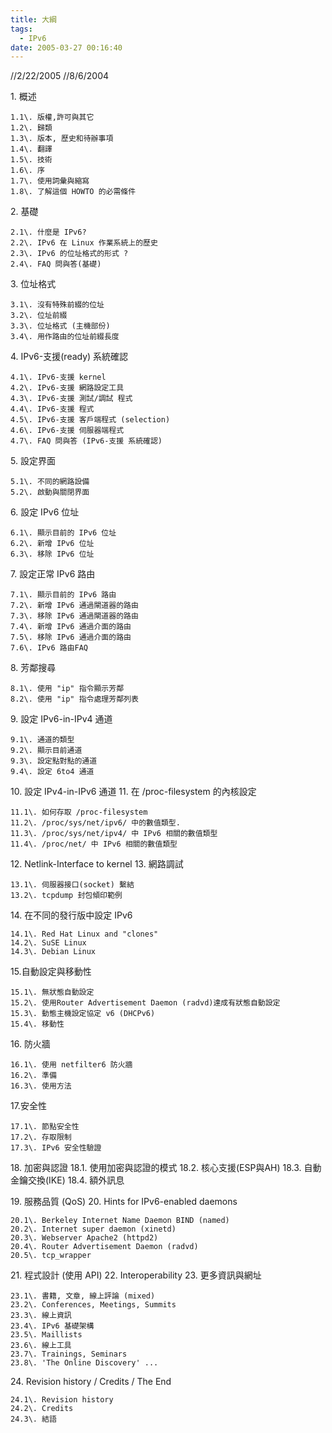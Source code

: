 ```yaml
---
title: 大綱
tags:
  - IPv6
date: 2005-03-27 00:16:40
---
```


//2/22/2005
//8/6/2004

1\. 概述

    1.1\. 版權,許可與其它
    1.2\. 歸類
    1.3\. 版本, 歷史和待辦事項
    1.4\. 翻譯
    1.5\. 技術
    1.6\. 序
    1.7\. 使用詞彙與縮寫
    1.8\. 了解這個 HOWTO 的必需條件

2\. 基礎

    2.1\. 什麼是 IPv6?
    2.2\. IPv6 在 Linux 作業系統上的歷史
    2.3\. IPv6 的位址格式的形式 ?
    2.4\. FAQ 問與答(基礎)

3\. 位址格式

    3.1\. 沒有特殊前綴的位址
    3.2\. 位址前綴
    3.3\. 位址格式 (主機部份)
    3.4\. 用作路由的位址前綴長度

4\. IPv6-支援(ready) 系統確認

    4.1\. IPv6-支援 kernel
    4.2\. IPv6-支援 網路設定工具
    4.3\. IPv6-支援 測試/調試 程式
    4.4\. IPv6-支援 程式
    4.5\. IPv6-支援 客戶端程式 (selection)
    4.6\. IPv6-支援 伺服器端程式
    4.7\. FAQ 問與答 (IPv6-支援 系統確認)

5\. 設定界面

    5.1\. 不同的網路設備
    5.2\. 啟動與關閉界面

6\. 設定 IPv6 位址

    6.1\. 顯示目前的 IPv6 位址
    6.2\. 新增 IPv6 位址
    6.3\. 移除 IPv6 位址

7\. 設定正常 IPv6 路由

    7.1\. 顯示目前的 IPv6 路由
    7.2\. 新增 IPv6 通過閘道器的路由
    7.3\. 移除 IPv6 通過閘道器的路由
    7.4\. 新增 IPv6 通過介面的路由
    7.5\. 移除 IPv6 通過介面的路由
    7.6\. IPv6 路由FAQ

8\. 芳鄰搜尋

    8.1\. 使用 "ip" 指令顯示芳鄰
    8.2\. 使用 "ip" 指令處理芳鄰列表

9\. 設定 IPv6-in-IPv4 通道

    9.1\. 通道的類型
    9.2\. 顯示目前通道
    9.3\. 設定點對點的通道
    9.4\. 設定 6to4 通道

10\. 設定 IPv4-in-IPv6 通道
11\. 在 /proc-filesystem 的內核設定

    11.1\. 如何存取 /proc-filesystem
    11.2\. /proc/sys/net/ipv6/ 中的數值類型.
    11.3\. /proc/sys/net/ipv4/ 中 IPv6 相關的數值類型
    11.4\. /proc/net/ 中 IPv6 相關的數值類型

12\. Netlink-Interface to kernel
13\. 網路調試

    13.1\. 伺服器接口(socket) 繫結
    13.2\. tcpdump 封包傾印範例

14\. 在不同的發行版中設定 IPv6

    14.1\. Red Hat Linux and "clones"
    14.2\. SuSE Linux
    14.3\. Debian Linux

15.自動設定與移動性

    15.1\. 無狀態自動設定
    15.2\. 使用Router Advertisement Daemon (radvd)達成有狀態自動設定
    15.3\. 動態主機設定協定 v6 (DHCPv6)
    15.4\. 移動性

16\. 防火牆

    16.1\. 使用 netfilter6 防火牆
    16.2\. 準備
    16.3\. 使用方法

17.安全性

    17.1\. 節點安全性
    17.2\. 存取限制
    17.3\. IPv6 安全性驗證

18\. 加密與認證
18.1\. 使用加密與認證的模式
    18.2\. 核心支援(ESP與AH)
    18.3\. 自動金鑰交換(IKE)
18.4\. 額外訊息

19\. 服務品質 (QoS)
20\. Hints for IPv6-enabled daemons

    20.1\. Berkeley Internet Name Daemon BIND (named)
    20.2\. Internet super daemon (xinetd)
    20.3\. Webserver Apache2 (httpd2)
    20.4\. Router Advertisement Daemon (radvd)
    20.5\. tcp_wrapper

21\. 程式設計 (使用 API)
22\. Interoperability
23\. 更多資訊與網址

    23.1\. 書籍, 文章, 線上評論 (mixed)
    23.2\. Conferences, Meetings, Summits
    23.3\. 線上資訊
    23.4\. IPv6 基礎架構
    23.5\. Maillists
    23.6\. 線上工具
    23.7\. Trainings, Seminars
    23.8\. 'The Online Discovery' ...

24\. Revision history / Credits / The End

    24.1\. Revision history
    24.2\. Credits
    24.3\. 結語